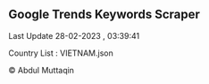 

## Google Trends Keywords Scraper 
 
Last Update 28-02-2023 , 03:39:41

Country List :
VIETNAM.json



© Abdul Muttaqin 

